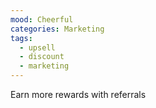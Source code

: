 ```yaml
---
mood: Cheerful
categories: Marketing
tags:
  - upsell
  - discount
  - marketing
---
```

Earn more rewards with referrals